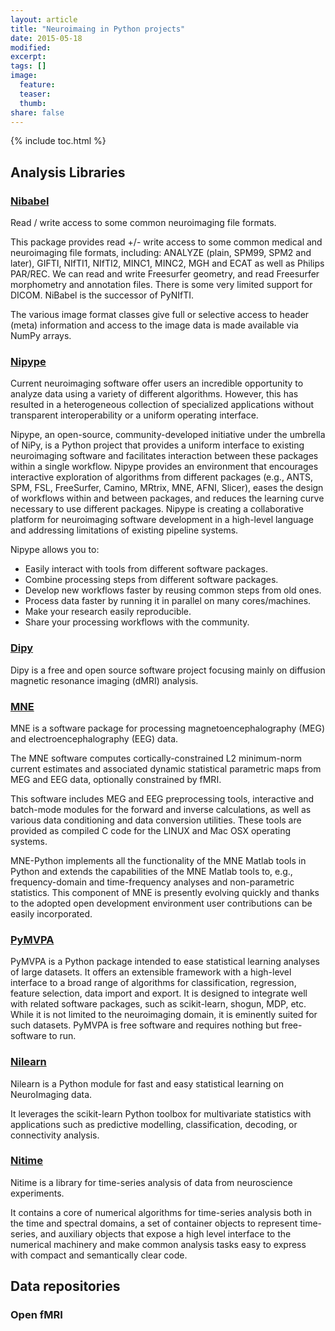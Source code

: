 ```yaml
---
layout: article
title: "Neuroimaing in Python projects"
date: 2015-05-18
modified:
excerpt:
tags: []
image:
  feature:
  teaser:
  thumb:
share: false
---
```


{% include toc.html %}

## Analysis Libraries

### [Nibabel](http://nipy.org/nibabel)

Read / write access to some common neuroimaging file formats.

This package provides read +/- write access to some common medical and neuroimaging file formats, including: ANALYZE (plain, SPM99, SPM2 and later), GIFTI, NIfTI1, NIfTI2, MINC1, MINC2, MGH and ECAT as well as Philips PAR/REC. We can read and write Freesurfer geometry, and read Freesurfer morphometry and annotation files. There is some very limited support for DICOM. NiBabel is the successor of PyNIfTI.

The various image format classes give full or selective access to header (meta) information and access to the image data is made available via NumPy arrays.

### [Nipype](http://nipy.org/nipype)

Current neuroimaging software offer users an incredible opportunity to analyze data using a variety of different algorithms. However, this has resulted in a heterogeneous collection of specialized applications without transparent interoperability or a uniform operating interface.

Nipype, an open-source, community-developed initiative under the umbrella of NiPy, is a Python project that provides a uniform interface to existing neuroimaging software and facilitates interaction between these packages within a single workflow. Nipype provides an environment that encourages interactive exploration of algorithms from different packages (e.g., ANTS, SPM, FSL, FreeSurfer, Camino, MRtrix, MNE, AFNI, Slicer), eases the design of workflows within and between packages, and reduces the learning curve necessary to use different packages. Nipype is creating a collaborative platform for neuroimaging software development in a high-level language and addressing limitations of existing pipeline systems.

Nipype allows you to:

- Easily interact with tools from different software packages. 
- Combine processing steps from different software packages.
- Develop new workflows faster by reusing common steps from old ones.
- Process data faster by running it in parallel on many cores/machines.
- Make your research easily reproducible.
- Share your processing workflows with the community.

### [Dipy](http://dipy.org)

Dipy is a free and open source software project focusing mainly on diffusion magnetic resonance imaging (dMRI) analysis. 

### [MNE](http://www.martinos.org/mne/stable/index.html)

MNE is a software package for processing magnetoencephalography (MEG) and electroencephalography (EEG) data.

The MNE software computes cortically-constrained L2 minimum-norm current estimates and associated dynamic statistical parametric maps from MEG and EEG data, optionally constrained by fMRI.

This software includes MEG and EEG preprocessing tools, interactive and batch-mode modules for the forward and inverse calculations, as well as various data conditioning and data conversion utilities. These tools are provided as compiled C code for the LINUX and Mac OSX operating systems.

MNE-Python implements all the functionality of the MNE Matlab tools in Python and extends the capabilities of the MNE Matlab tools to, e.g., frequency-domain and time-frequency analyses and non-parametric statistics. This component of MNE is presently evolving quickly and thanks to the adopted open development environment user contributions can be easily incorporated.

### [PyMVPA](http://www.pymvpa.org/)

PyMVPA is a Python package intended to ease statistical learning analyses of large datasets. It offers an extensible framework with a high-level interface to a broad range of algorithms for classification, regression, feature selection, data import and export. It is designed to integrate well with related software packages, such as scikit-learn, shogun, MDP, etc. While it is not limited to the neuroimaging domain, it is eminently suited for such datasets. PyMVPA is free software and requires nothing but free-software to run.

### [Nilearn](http://nilearn.github.io/)

Nilearn is a Python module for fast and easy statistical learning on NeuroImaging data.

It leverages the scikit-learn Python toolbox for multivariate statistics with applications such as predictive modelling, classification, decoding, or connectivity analysis.

### [Nitime](http://nitime.org)

Nitime is a library for time-series analysis of data from neuroscience experiments.

It contains a core of numerical algorithms for time-series analysis both in the time and spectral domains, a set of container objects to represent time-series, and auxiliary objects that expose a high level interface to the numerical machinery and make common analysis tasks easy to express with compact and semantically clear code.

## Data repositories

### Open fMRI

